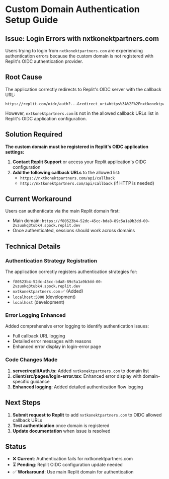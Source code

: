 # Custom Domain Authentication Setup Guide

## Issue: Login Errors with nxtkonektpartners.com

Users trying to login from `nxtkonektpartners.com` are experiencing authentication errors because the custom domain is not registered with Replit's OIDC authentication provider.

## Root Cause

The application correctly redirects to Replit's OIDC server with the callback URL:
```
https://replit.com/oidc/auth?...&redirect_uri=https%3A%2F%2Fnxtkonektpartners.com%2Fapi%2Fcallback
```

However, `nxtkonektpartners.com` is not in the allowed callback URLs list in Replit's OIDC application configuration.

## Solution Required

**The custom domain must be registered in Replit's OIDC application settings:**

1. **Contact Replit Support** or access your Replit application's OIDC configuration
2. **Add the following callback URLs** to the allowed list:
   - `https://nxtkonektpartners.com/api/callback`
   - `http://nxtkonektpartners.com/api/callback` (if HTTP is needed)

## Current Workaround

Users can authenticate via the main Replit domain first:
- Main domain: `https://f80523b4-52dc-45cc-bda8-89c5a1a9b3dd-00-2vzuokq3tubk4.spock.replit.dev`
- Once authenticated, sessions should work across domains

## Technical Details

### Authentication Strategy Registration
The application correctly registers authentication strategies for:
- `f80523b4-52dc-45cc-bda8-89c5a1a9b3dd-00-2vzuokq3tubk4.spock.replit.dev`
- `nxtkonektpartners.com` ✅ (Added)
- `localhost:5000` (development)
- `localhost` (development)

### Error Logging Enhanced
Added comprehensive error logging to identify authentication issues:
- Full callback URL logging
- Detailed error messages with reasons
- Enhanced error display in login-error page

### Code Changes Made
1. **server/replitAuth.ts**: Added `nxtkonektpartners.com` to domain list
2. **client/src/pages/login-error.tsx**: Enhanced error display with domain-specific guidance
3. **Enhanced logging**: Added detailed authentication flow logging

## Next Steps

1. **Submit request to Replit** to add `nxtkonektpartners.com` to OIDC allowed callback URLs
2. **Test authentication** once domain is registered
3. **Update documentation** when issue is resolved

## Status
- ❌ **Current**: Authentication fails for nxtkonektpartners.com
- ⏳ **Pending**: Replit OIDC configuration update needed
- ✅ **Workaround**: Use main Replit domain for authentication
